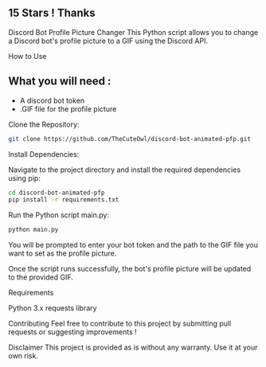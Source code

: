 ## 15 Stars ! Thanks

Discord Bot Profile Picture Changer
This Python script allows you to change a Discord bot's profile picture to a GIF using the Discord API.

How to Use

## What you will need :

- A discord bot token
- .GIF file for the profile picture

Clone the Repository:

```bash
git clone https://github.com/TheCuteOwl/discord-bot-animated-pfp.git
```

Install Dependencies:
 
Navigate to the project directory and install the required dependencies using pip:

```bash
cd discord-bot-animated-pfp
pip install -r requirements.txt

```

Run the Python script main.py:

```bash
python main.py
```
You will be prompted to enter your bot token and the path to the GIF file you want to set as the profile picture.

Once the script runs successfully, the bot's profile picture will be updated to the provided GIF.

Requirements

Python 3.x
requests library

Contributing
Feel free to contribute to this project by submitting pull requests or suggesting improvements !

Disclaimer
This project is provided as is without any warranty. Use it at your own risk.


